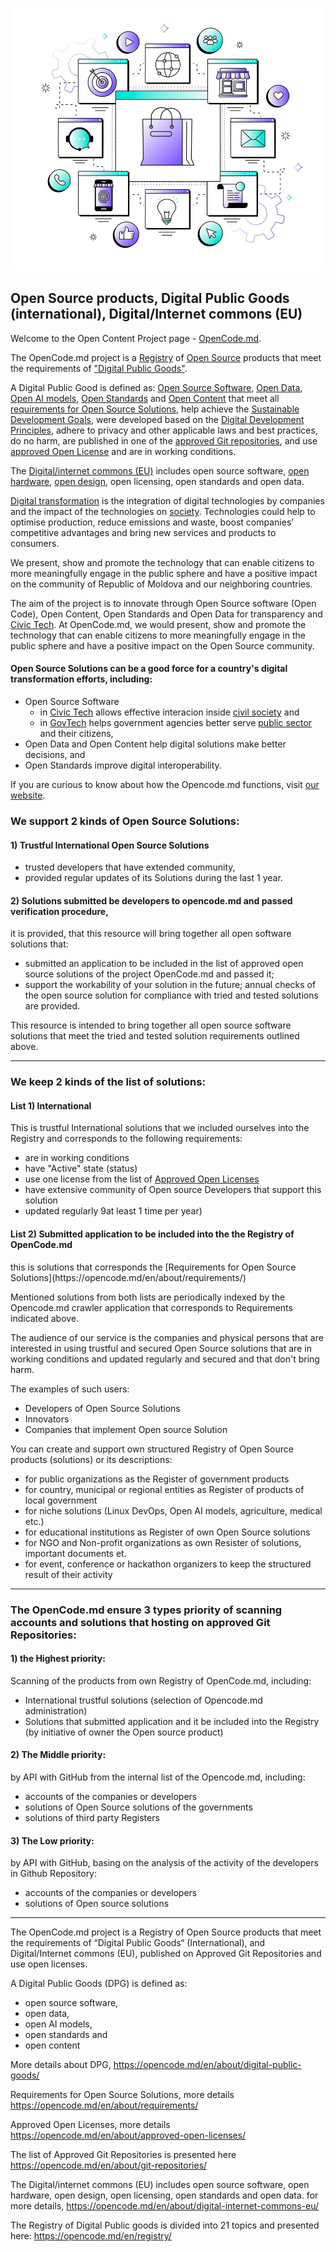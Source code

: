 <!--
**opencode-md/opencode-md** is a ✨ _special_ ✨ repository because its `README.md` (this file) appears on your GitHub profile.

Here are some ideas to get you started:

- 🔭 I’m currently working on ...
- 🌱 I’m currently learning ...
- 👯 I’m looking to collaborate on ...
- 🤔 I’m looking for help with ...
- 💬 Ask me about ...
- 📫 How to reach me: ...
- 😄 Pronouns: ...
- ⚡ Fun fact: ...
-->

<p align="center">
 <img width="600px" src="/images/gradient-omnichannel-illustration_23-2149350373.jpg" alt="OpenCode.md"/>
</p>

<h2>Open Source products, Digital Public Goods (international), Digital/Internet commons (EU)</h2>

Welcome to the Open Content Project page - [OpenCode.md](https://opencode.md/en).

The OpenCode.md project is a [Registry](https://opencode.md/en/registry/) of [Open Source](https://en.wikipedia.org/wiki/Open_source) products that meet the requirements of ["Digital Public Goods"](https://opencode.md/en/about/digital-public-goods/).

A Digital Public Good is defined as: [Open Source Software](https://opencode.md/en/about/open-source-software/), [Open Data](https://opencode.md/en/about/open-data/), [Open AI models](https://opencode.md/en/about/open-ai-models/), [Open Standards](https://opencode.md/en/about/open-standards/) and [Open Content](https://opencode.md/en/about/open-content/) that meet all [requirements for Open Source Solutions](https://opencode.md/en/about/requirements/), help achieve the [Sustainable Development Goals](https://opencode.md/en/about/sustainable-development-goals/), were developed based on the [Digital Development Principles](https://opencode.md/en/about/principles-digital-development/), adhere to privacy and other applicable laws and best practices, do no harm, are published in one of the [approved Git repositories](https://opencode.md/en/about/git-repositories/), and use [approved Open License](https://opencode.md/en/about/approved-open-licenses/) and are in working conditions.

The [Digital/internet commons (EU)](https://opencode.md/en/about/digital-internet-commons-eu/) includes open source software, [open hardware](https://en.wikipedia.org/wiki/Open-source_hardware), [open design](https://en.wikipedia.org/wiki/Open-design_movement), open licensing, open standards and open data.

[Digital transformation](https://en.wikipedia.org/wiki/Digital_transformation) is the integration of digital technologies by companies and the impact of the technologies on [society](https://en.wikipedia.org/wiki/Civil_society).
Technologies could help to optimise production, reduce emissions and waste, boost companies’ competitive advantages and bring new services and products to consumers.

We present, show and promote the technology that can enable citizens to more meaningfully engage in the public sphere and have a positive impact on the community of Republic of Moldova and our neighboring countries.

The aim of the project is to innovate through Open Source software (Open Code), Open Content, Open Standards and Open Data for transparency and [Civic Tech](https://opencode.md/en/about/civic-tech/). At OpenCode.md, we would present, show and promote the technology that can enable citizens to more meaningfully engage in the public sphere and have a positive impact on the Open Source community. 

<h4>Open Source Solutions can be a good force for a country's digital transformation efforts, including:</h4>

- Open Source Software
  - in [Civic Tech](https://opencode.md/en/about/civic-tech/) allows effective interacion inside [civil society](https://en.wikipedia.org/wiki/Civil_society) and
  - in [GovTech](https://opencode.md/en/about/civictech-govtech/) helps government agencies better serve [public sector](https://en.wikipedia.org/wiki/Public_sector) and their citizens,
- Open Data and Open Content help digital solutions make better decisions, and
- Open Standards improve digital interoperability.

If you are curious to know about how the Opencode.md functions, visit [our website](https://opencode.md/en).

<h3>We support 2 kinds of Open Source Solutions:</h3>
<h4>1) Trustful International Open Source Solutions</h4>

- trusted developers that have extended community, 
- provided regular updates of its Solutions during the last 1 year.

<h4>2)  Solutions submitted be developers to opencode.md and passed verification procedure,</h4>
it is provided, that this resource will bring together all open software solutions that:

- submitted an application to be included in the list of approved open source solutions of the project OpenCode.md and passed it;
- support the workability of your solution in the future; annual checks of the open source solution for compliance with tried and tested solutions are provided.

This resource is intended to bring together all open source software solutions that meet the tried and tested solution requirements outlined above.
<hr>
<h3>We keep 2 kinds of the list of solutions:</h3>
<h4>List 1) International </h4>
This is trustful International solutions that we included ourselves into the Registry and corresponds to the following requirements: 

- are in working conditions 
- have "Active" state (status)
- use one license from the list of [Approved Open Licenses](https://opencode.md/en/about/approved-open-licenses/)
- have extensive community of Open source Developers that support this solution
- updated regularly 9at least 1 time per year)

<h4>List 2) Submitted application to be included into the the Registry of OpenCode.md</h4>
this is solutions that corresponds the [Requirements for Open Source Solutions](https://opencode.md/en/about/requirements/) 

Mentioned solutions from both lists are periodically indexed by the Opencode.md crawler application that corresponds to Requirements indicated above. 

The audience of our service is the companies and physical persons that are interested in using trustful and secured Open Source solutions that are in working conditions and updated regularly and secured and that don't bring harm.

The examples of such users:

- Developers of Open Source Solutions
- Innovators
- Companies that implement Open source Solution

You can create and support own structured Registry of Open Source products (solutions) or its descriptions:

- for public organizations as the Register of government products
- for country, municipal or regional entities as Register of products of local government
- for niche solutions (Linux DevOps, Open AI models, agriculture, medical etc.) 
- for educational institutions as Register of own Open Source solutions
- for NGO and Non-profit organizations as own Resister of solutions, important documents et.
- for event, conference or hackathon organizers to keep the structured result of their activity
<hr>
<h3>The OpenCode.md ensure 3 types priority of scanning accounts and solutions that hosting on  approved Git Repositories: </h3>
<h4>1) the Highest priority:</h4>
Scanning of the products from own Registry of OpenCode.md, including:

- International trustful solutions (selection of Opencode.md administration)
- Solutions that submitted application and it be included into the Registry 
(by initiative of owner the Open source product)

<h4>2) The Middle priority: </h4>
by API with GitHub from the internal list of the Opencode.md, including:

- accounts of the companies or developers  
- solutions of Open Source solutions of the governments
- solutions of third party Registers

<h4>3) The Low priority: </h4>
by API with GitHub, basing on the analysis of the activity of the developers in Github Repository:

- accounts of the companies or developers  
- solutions of Open source solutions
  
<hr>

The OpenCode.md project is a Registry of Open Source products that meet the requirements of “Digital Public Goods“ (International), and
Digital/Internet commons (EU), published on Approved Git Repositories and use open licenses.

A Digital Public Goods (DPG) is defined as:
- open source software,
- open data,
- open AI models,
- open standards and
- open content

More details about DPG,
https://opencode.md/en/about/digital-public-goods/

Requirements for Open Source Solutions, more details
https://opencode.md/en/about/requirements/

Approved Open Licenses, more details
https://opencode.md/en/about/approved-open-licenses/

The list of Approved Git Repositories is presented here
https://opencode.md/en/about/git-repositories/

The Digital/internet commons (EU) includes open source software, open hardware, open design, open licensing, open standards and open data.
for more details, https://opencode.md/en/about/digital-internet-commons-eu/

The Registry of Digital Public goods is divided into 21 topics and presented here:
https://opencode.md/en/registry/


